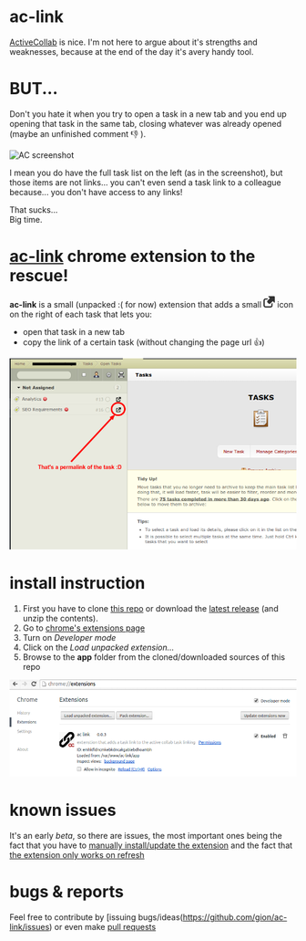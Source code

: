 ac-link
=======
[ActiveCollab](https://www.activecollab.com/) is nice. I'm not here to argue about it's strengths and weaknesses, because at the end of the day it's avery handy tool.   

  
BUT...
=====

Don't you hate it when you try to open a task in a new tab and you end up opening that task in the same tab, closing whatever was already opened (maybe an unfinished comment :-1: ).  

![AC screenshot](https://www.activecollab.com/assets/images/new/screenshot1.jpg)   

I mean you do have the full task list on the left (as in the screenshot), but those items are not links... you can't even send a task link to a colleague because... you don't have access to any links!   
  
That sucks...  
Big time.  
    

[ac-link](https://github.com/gion/ac-link) chrome extension to the rescue!
=====

**ac-link** is a small (unpacked :( for now) extension that adds a small <a title="permalink icon" href="#"><img src="./app/images/permalink.png" width="20px" alt="permalink" /></a> icon on the right of each task that lets you:  

 - open that task in a new tab
 - copy the link of a certain task (without changing the page url :+1:)


<img src="./app/images/ac-link.png" />


install instruction
====

1. First you have to clone [this repo](https://github.com/gion/ac-link.git) or download the [latest release](https://github.com/gion/ac-link/releases) (and unzip the contents).  
2. Go to [chrome's extensions page](chrome://extensions/)
3. Turn on *Developer mode*
4. Click on the *Load unpacked extension...*
5. Browse to the **app** folder from the cloned/downloaded sources of this repo

<img src="./app/images/chrome-extension-screenshot.png/chrome-extension-screenshot.png" />

known issues
====
It's an early *beta*, so there are issues, the most important ones being the fact that you have to [manually install/update the extension](https://github.com/gion/ac-link/issues/1) and the fact that [the extension only works on refresh](https://github.com/gion/ac-link/issues/2)


bugs & reports
====
Feel free to contribute by [issuing bugs/ideas(https://github.com/gion/ac-link/issues) or even make [pull requests](https://github.com/gion/ac-link/pulls?q=is%3Aopen+is%3Apr) 